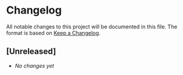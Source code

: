 # Changelog

All notable changes to this project will be documented in this file. The format
is based on [Keep a Changelog].

## [Unreleased]

- _No changes yet_

[keep a changelog]: https://keepachangelog.com/en/1.0.0/

